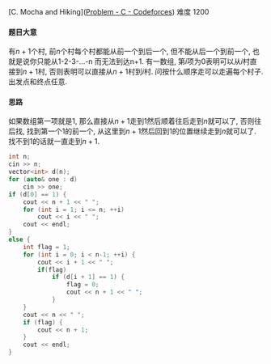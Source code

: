[C. Mocha and Hiking]([Problem - C - Codeforces](https://codeforces.com/contest/1559/problem/C)) 难度 1200

#### 题目大意

有$n+1$个村, 前$n$个村每个村都能从前一个到后一个, 但不能从后一个到前一个, 也就是说你只能从1-2-3-...-n 而无法到达n+1. 有一数组, 第$i$项为$0$表明可以从$i$村直接到$n+1$村, 否则表明可以直接从$n+1$村到$i$村. 问按什么顺序走可以走遍每个村子. 出发点和终点任意.

#### 思路

如果数组第一项就是$1$, 那么直接从$n+1$走到$1$然后顺着往后走到$n$就可以了, 否则往后找, 找到第一个$1$的前一个, 从这里到$n+1$然后回到$1$的位置继续走到$n$就可以了. 找不到1的话就一直走到$n+1$.

```c++
int n;
cin >> n;
vector<int> d(n);
for (auto& one : d)
    cin >> one;
if (d[0] == 1) {
    cout << n + 1 << " ";
    for (int i = 1; i <= n; ++i)
        cout << i << " ";
    cout << endl;
}
else {
    int flag = 1;
    for (int i = 0; i < n-1; ++i) {
        cout << i + 1 << " ";
        if(flag)
            if (d[i + 1] == 1) {
                flag = 0;
                cout << n + 1 << " ";
            }
    }
    cout << n << " ";
    if (flag) {
        cout << n + 1;
    }
    cout << endl;
}
```


